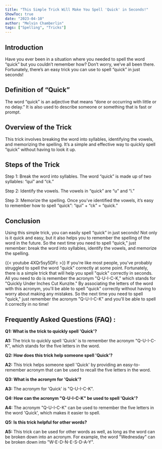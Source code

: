 ```yaml
---
title: "This Simple Trick Will Make You Spell 'Quick' in Seconds!"
ShowToc: true 
date: "2023-04-10"
author: "Melvin Chamberlin" 
tags: ["Spelling", "Tricks"]
---
```

## Introduction

Have you ever been in a situation where you needed to spell the word “quick” but you couldn’t remember how? Don’t worry, we’ve all been there. Fortunately, there’s an easy trick you can use to spell “quick” in just seconds!

## Definition of “Quick”

The word “quick” is an adjective that means “done or occurring with little or no delay.” It is also used to describe someone or something that is fast or prompt.

## Overview of the Trick

This trick involves breaking the word into syllables, identifying the vowels, and memorizing the spelling. It’s a simple and effective way to quickly spell “quick” without having to look it up.

## Steps of the Trick

Step 1: Break the word into syllables. The word “quick” is made up of two syllables: “qui” and “ck.”

Step 2: Identify the vowels. The vowels in “quick” are “u” and “i.”

Step 3: Memorize the spelling. Once you’ve identified the vowels, it’s easy to remember how to spell “quick”: “qui” + “ck” = “quick.”

## Conclusion

Using this simple trick, you can easily spell “quick” in just seconds! Not only is it quick and easy, but it also helps you to remember the spelling of the word in the future. So the next time you need to spell “quick,” just remember: break the word into syllables, identify the vowels, and memorize the spelling.

{{< youtube 4XQr5sy5DFc >}} 
If you're like most people, you've probably struggled to spell the word "quick" correctly at some point. Fortunately, there is a simple trick that will help you spell "quick" correctly in seconds. All you need to do is remember the acronym "Q-U-I-C-K," which stands for "Quickly Under Inches Cut Kunzite." By associating the letters of the word with this acronym, you'll be able to spell "quick" correctly without having to worry about making any mistakes. So the next time you need to spell "quick," just remember the acronym "Q-U-I-C-K" and you'll be able to spell it correctly in no time!

## Frequently Asked Questions (FAQ) :
**Q1: What is the trick to quickly spell 'Quick'?**

**A1:** The trick to quickly spell 'Quick' is to remember the acronym "Q-U-I-C-K", which stands for the five letters in the word. 

**Q2: How does this trick help someone spell 'Quick'?**

**A2:** This trick helps someone spell 'Quick' by providing an easy-to-remember acronym that can be used to recall the five letters in the word. 

**Q3: What is the acronym for 'Quick'?**

**A3:** The acronym for 'Quick' is "Q-U-I-C-K". 

**Q4: How can the acronym "Q-U-I-C-K" be used to spell 'Quick'?**

**A4:** The acronym "Q-U-I-C-K" can be used to remember the five letters in the word 'Quick', which makes it easier to spell. 

**Q5: Is this trick helpful for other words?**

**A5:** This trick can be used for other words as well, as long as the word can be broken down into an acronym. For example, the word "Wednesday" can be broken down into "W-E-D-N-E-S-D-A-Y".





